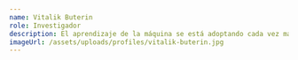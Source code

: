 ```yaml
---
name: Vitalik Buterin
role: Investigador
description: El aprendizaje de la máquina se está adoptando cada vez más en tecnología. Dicho éxito se debe en gran medida a una combinación de avances algorítmicos, mejoras de los recursos de computación y el acceso a una gran cantidad de diversos datos de capacitación.
imageUrl: /assets/uploads/profiles/vitalik-buterin.jpg
---
```

